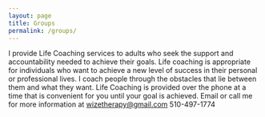 ```yaml
---
layout: page
title: Groups
permalink: /groups/
---
```


I provide Life Coaching services to adults who seek the support and accountability needed to achieve their goals.  Life coaching is appropriate for individuals who want to achieve a new level of success in their personal or professional lives.  I coach people through the obstacles that lie between them and what they want.  Life Coaching is provided over the phone at a time that is convenient for you until your goal is achieved.  Email or call me for more information at wizetherapy@gmail.com 510-497-1774


